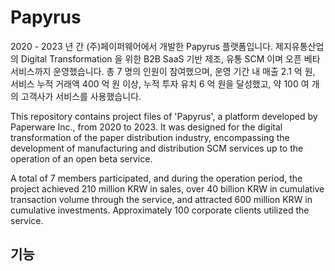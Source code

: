 # Papyrus

2020 - 2023 년 간 (주)페이퍼웨어에서 개발한 Papyrus 플랫폼입니다. 제지유통산업의 Digital Transformation 을 위한 B2B SaaS 기반 제조, 유통 SCM 이며 오픈 베타 서비스까지 운영했습니다. 총 7 명의 인원이 참여했으며, 운영 기간 내 매출 2.1 억 원, 서비스 누적 거래액 400 억 원 이상, 누적 투자 유치 6 억 원을 달성했고, 약 100 여 개의 고객사가 서비스를 사용했습니다.
 
 This repository contains project files of 'Papyrus', a platform developed by Paperware Inc., from 2020 to 2023. It was designed for the digital transformation of the paper distribution industry, encompassing the development of manufacturing and distribution SCM services up to the operation of an open beta service.   
 
A total of 7 members participated, and during the operation period, the project achieved 210 million KRW in sales, over 40 billion KRW in cumulative transaction volume through the service, and attracted 600 million KRW in cumulative investments. Approximately 100 corporate clients utilized the service.

## 기능

